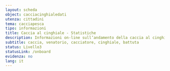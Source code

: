 ```yaml
---
layout: scheda
object: cacciacinghialedati
utenza: cittadini
tema: cacciapesca
tipo: informazioni
title: Caccia al cinghiale - Statistiche
description: Informazioni on-line sull’andamento della caccia al cinghiale in battuta in Umbria
subtitle: caccia, venatorio, cacciatore, cinghiale, battuta
status: Livello3
statusLink: /onboard
evidenza: no
lang: it
---
```

